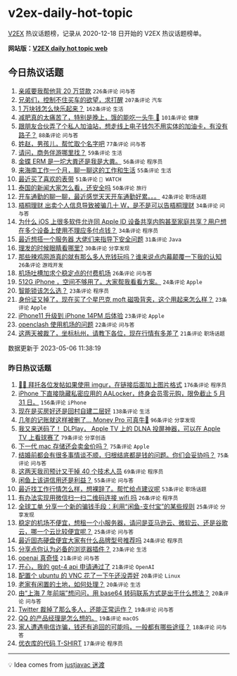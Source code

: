 # v2ex-daily-hot-topic

[V2EX](https://www.v2ex.com/) 热议话题榜，记录从 2020-12-18 日开始的 V2EX 热议话题榜单。

**网站版：[V2EX daily hot topic web](https://boojack.github.io/v2ex-daily-hot-topic-web/)**

## 今日热议话题

<!-- TODAY BEGIN -->

1. [亲戚要我帮他背 20 万贷款](https://www.v2ex.com/t/937735) `226条评论` `问与答`
1. [兄弟们，控制不住买车的欲望，求打醒](https://www.v2ex.com/t/937813) `207条评论` `汽车`
1. [1 万块钱怎么快乐起来？](https://www.v2ex.com/t/937776) `162条评论` `生活`
1. [减肥真的太痛苦了，特别是晚上，饿的能吃一头牛 🐂](https://www.v2ex.com/t/937747) `101条评论` `健康`
1. [跟朋友合伙弄了个私人加油站，想走线上电子钱包不用实体的加油卡，有没有路子？](https://www.v2ex.com/t/937737) `88条评论` `问与答`
1. [姓赵，男孩儿，帮忙取个名字吧](https://www.v2ex.com/t/937789) `77条评论` `问与答`
1. [请问，商务伴游哪里找？](https://www.v2ex.com/t/937887) `59条评论` `生活`
1. [金蝶 ERM 是一坨大粪还是我是大粪。](https://www.v2ex.com/t/937894) `56条评论` `程序员`
1. [来海南工作一个月，聊一聊这的工作和生活](https://www.v2ex.com/t/937745) `55条评论` `生活`
1. [最近买了喜欢的表带](https://www.v2ex.com/t/937743) `51条评论` ` WATCH`
1. [泰国的新闻大家怎么看，还安全吗](https://www.v2ex.com/t/937756) `50条评论` `旅行`
1. [开车通勤的聊一聊，最近感觉天天开车通勤好累。。。](https://www.v2ex.com/t/937876) `42条评论` `职场话题`
1. [梧桐理财 出卖个人信息导致被骗几十 W，是不是可以告梧桐理财](https://www.v2ex.com/t/937884) `34条评论` `问与答`
1. [为什么 iOS 上很多软件允许同 Apple ID 设备共享内购甚至家庭共享？用户想在多个设备上使用不理应多付点钱？](https://www.v2ex.com/t/937817) `34条评论` `程序员`
1. [最近想搭一个服务器 大佬们来指导下安全问题](https://www.v2ex.com/t/937762) `31条评论` `Java`
1. [理发的时候眼睛看哪里?](https://www.v2ex.com/t/937792) `30条评论` `分享发现`
1. [那些辣鸡网游真的就有那么多人充钱玩吗？谁来说点内幕颠覆一下我的认知](https://www.v2ex.com/t/937916) `26条评论` `游戏开发`
1. [机场吐槽加求个稳定点的付费机场](https://www.v2ex.com/t/937841) `26条评论` `问与答`
1. [512G iPhone ，空间不够用了。大家帮我看看方案。](https://www.v2ex.com/t/937852) `24条评论` `Apple`
1. [智能锁该怎么选？](https://www.v2ex.com/t/937872) `23条评论` `程序员`
1. [身份证又掉了，现在买了个星巴克 moft 磁吸背夹，这个用起来怎么样？](https://www.v2ex.com/t/937842) `23条评论` `Apple`
1. [iPhone11 升级到 iPhone 14PM 后体验](https://www.v2ex.com/t/937825) `23条评论` `Apple`
1. [openclash 使用机场的问题](https://www.v2ex.com/t/937725) `22条评论` `问与答`
1. [这两天被裁了，坐标杭州，请教下各位，现在行情有多差了](https://www.v2ex.com/t/937720) `21条评论` `职场话题`

数据更新于 2023-05-06 11:38:19

<!-- TODAY END -->

### 昨日热议话题

<!-- YESTERDAY BEGIN -->

1. [🙏🏻 拜托各位发帖如果使用 imgur，在链接后面加上图片格式](https://www.v2ex.com/t/937487) `176条评论` `程序员`
1. [iPhone 下直接隐藏私密应用的 AALocker，终身会员零元购，限免截止 5 月 31 日。](https://www.v2ex.com/t/937573) `156条评论` `iPhone`
1. [现在是买房好还是回村自建二层好](https://www.v2ex.com/t/937436) `138条评论` `生活`
1. [几年的记账就这样被删了... Money Pro 可真牛🍺](https://www.v2ex.com/t/937429) `96条评论` `分享发现`
1. [我又来送码了！ DLPlay， Apple TV 上的 DLNA 投屏神器，可以在 Apple TV 上看球赛了](https://www.v2ex.com/t/937450) `79条评论` `分享创造`
1. [下一代 mac 存储还会卖金价吗？](https://www.v2ex.com/t/937460) `75条评论` `Apple`
1. [结婚前都会有很多事情谈不顺，归根结底都是钱的问题。你们会妥协吗？](https://www.v2ex.com/t/937467) `75条评论` `问与答`
1. [这两天我司预计又干掉 40 个技术人员](https://www.v2ex.com/t/937524) `69条评论` `程序员`
1. [闲鱼上该讲信用还是利益？](https://www.v2ex.com/t/937601) `55条评论` `问与答`
1. [最近找工作行情怎么样，想裸辞了。帮忙给点建议呢](https://www.v2ex.com/t/937476) `53条评论` `职场话题`
1. [有办法实现用微信扫一扫二维码连接 wifi 吗](https://www.v2ex.com/t/937538) `26条评论` `程序员`
1. [全球工单 分享一个新的骗钱手段：利用“闲鱼-支付宝”的某些规则](https://www.v2ex.com/t/937597) `25条评论` `分享发现`
1. [稳定的机场不便宜，想租一个小服务器，请问是亚马逊云、微软云、还是谷歌云，哪一个云比较便宜呢？](https://www.v2ex.com/t/937589) `25条评论` `问与答`
1. [最近固态硬盘便宜大家有什么品牌型号推荐吗](https://www.v2ex.com/t/937456) `24条评论` `程序员`
1. [分享点你认为必备的浏览器插件？](https://www.v2ex.com/t/937611) `23条评论` `生活`
1. [openai 真奇怪](https://www.v2ex.com/t/937433) `21条评论` `问与答`
1. [开心，我的 gpt-4 api 申请通过了](https://www.v2ex.com/t/937426) `21条评论` `OpenAI`
1. [配置个 ubuntu 的 VNC 花了一下午还没弄好](https://www.v2ex.com/t/937627) `20条评论` `Linux`
1. [老家有闲置的土地，如何处理？](https://www.v2ex.com/t/937547) `20条评论` `生活`
1. [由“上海 7 年前端”想问问，用 base64 转码联系方式是出于什么想法？](https://www.v2ex.com/t/937430) `20条评论` `问与答`
1. [Twitter 裁掉了那么多人，还能正常运作？](https://www.v2ex.com/t/937575) `19条评论` `问与答`
1. [QQ 的产品经理是怎么想的。](https://www.v2ex.com/t/937440) `19条评论` `macOS`
1. [家人遭遇电信诈骗，钱还有追回的可能吗，一般都有哪些途径？](https://www.v2ex.com/t/937679) `18条评论` `问与答`
1. [优衣库的代码 T-SHIRT](https://www.v2ex.com/t/937677) `17条评论` `程序员`

<!-- YESTERDAY END -->

---

💡 Idea comes from [justjavac 迷渡](https://github.com/justjavac/)
